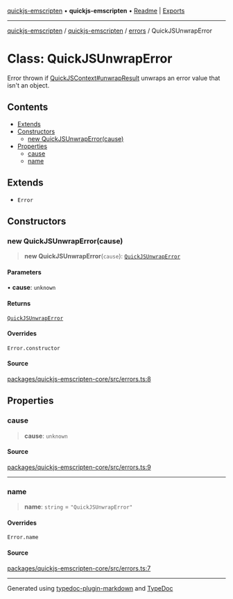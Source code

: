 [quickjs-emscripten](../../../../packages.md) • **quickjs-emscripten** • [Readme](../../../README.md) \| [Exports](../../../exports.md)

***

[quickjs-emscripten](../../../../packages.md) / [quickjs-emscripten](../../../exports.md) / [errors](../README.md) / QuickJSUnwrapError

# Class: QuickJSUnwrapError

Error thrown if [QuickJSContext#unwrapResult](../../../classes/QuickJSContext.md#unwrapresult) unwraps an error value that isn't an object.

## Contents

- [Extends](QuickJSUnwrapError.md#extends)
- [Constructors](QuickJSUnwrapError.md#constructors)
  - [new QuickJSUnwrapError(cause)](QuickJSUnwrapError.md#new-quickjsunwraperrorcause)
- [Properties](QuickJSUnwrapError.md#properties)
  - [cause](QuickJSUnwrapError.md#cause)
  - [name](QuickJSUnwrapError.md#name)

## Extends

- `Error`

## Constructors

### new QuickJSUnwrapError(cause)

> **new QuickJSUnwrapError**(`cause`): [`QuickJSUnwrapError`](QuickJSUnwrapError.md)

#### Parameters

• **cause**: `unknown`

#### Returns

[`QuickJSUnwrapError`](QuickJSUnwrapError.md)

#### Overrides

`Error.constructor`

#### Source

[packages/quickjs-emscripten-core/src/errors.ts:8](https://github.com/justjake/quickjs-emscripten/blob/main/packages/quickjs-emscripten-core/src/errors.ts#L8)

## Properties

### cause

> **cause**: `unknown`

#### Source

[packages/quickjs-emscripten-core/src/errors.ts:9](https://github.com/justjake/quickjs-emscripten/blob/main/packages/quickjs-emscripten-core/src/errors.ts#L9)

***

### name

> **name**: `string` = `"QuickJSUnwrapError"`

#### Overrides

`Error.name`

#### Source

[packages/quickjs-emscripten-core/src/errors.ts:7](https://github.com/justjake/quickjs-emscripten/blob/main/packages/quickjs-emscripten-core/src/errors.ts#L7)

***

Generated using [typedoc-plugin-markdown](https://www.npmjs.com/package/typedoc-plugin-markdown) and [TypeDoc](https://typedoc.org/)
